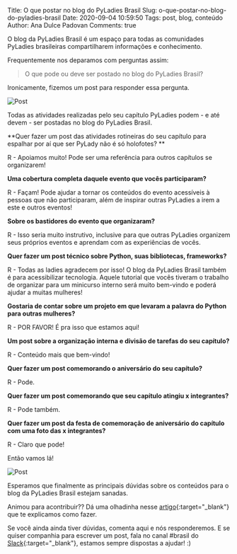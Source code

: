 Title: O que postar no blog do PyLadies Brasil
Slug: o-que-postar-no-blog-do-pyladies-brasil
Date: 2020-09-04 10:59:50
Tags: post, blog, conteúdo
Author: Ana Dulce Padovan
Comments: true



O blog da PyLadies Brasil é um espaço para todas as comunidades PyLadies brasileiras compartilharem informações e conhecimento.

Frequentemente nos deparamos com perguntas assim:

> O que pode ou deve ser postado no blog do PyLadies Brasil?

Ironicamente, fizemos um post para responder essa pergunta.

![Post](https://media.giphy.com/media/ny7UCd6JETnmE/giphy.gif)

Todas as atividades realizadas pelo seu capítulo PyLadies podem - e até devem - ser postadas no blog do PyLadies Brasil.


**Quer fazer um post das atividades rotineiras do seu capítulo para espalhar por aí que ser PyLady não é só holofotes?
**

R - Apoiamos muito! Pode ser uma referência para outros capítulos se organizarem!


**Uma cobertura completa daquele evento que vocês participaram?**

R - Façam! Pode ajudar a tornar os conteúdos do evento acessíveis à pessoas que não participaram, além de inspirar outras PyLadies a irem a este e outros eventos!


**Sobre os bastidores do evento que organizaram?**

R - Isso seria muito instrutivo, inclusive para que outras PyLadies organizem seus próprios eventos e aprendam com as experiências de vocês.


**Quer fazer um post técnico sobre Python, suas bibliotecas, frameworks?**

R - Todas as ladies agradecem por isso! O blog da PyLadies Brasil também é para acessibilizar tecnologia. Aquele tutorial que vocês tiveram o trabalho de organizar para um minicurso interno será muito bem-vindo e poderá ajudar a muitas mulheres!


**Gostaria de contar sobre um projeto em que levaram a palavra do Python para outras mulheres?**

R - POR FAVOR! É pra isso que estamos aqui!


**Um post sobre a organização interna e divisão de tarefas do seu capítulo?**

R - Conteúdo mais que bem-vindo!


**Quer fazer um post comemorando o aniversário do seu capítulo?**

R - Pode.


**Quer fazer um post comemorando que seu capítulo atingiu x integrantes?**

R - Pode também.


**Quer fazer um post da festa de comemoração de aniversário do capítulo com uma foto das x integrantes?**

R - Claro que pode!

Então vamos lá!

![Post](https://media.giphy.com/media/o0vwzuFwCGAFO/giphy.gif)

Esperamos que finalmente as principais dúvidas sobre os conteúdos para o blog da PyLadies Brasil estejam sanadas.

Animou para acontribuir?? Dá uma olhadinha nesse [artigo](https://github.com/pyladies-brazil/br-pyladies-pelican/blob/master/CONTRIBUTING.md#criar-um-novo-post){:target="_blank"} que te explicamos como fazer.


Se você ainda ainda tiver dúvidas, comenta aqui e nós responderemos. E se quiser companhia para escrever um post, fala no canal #brasil do [Slack](https://slackin.pyladies.com){:target="_blank"}, estamos sempre dispostas a ajudar! :)

